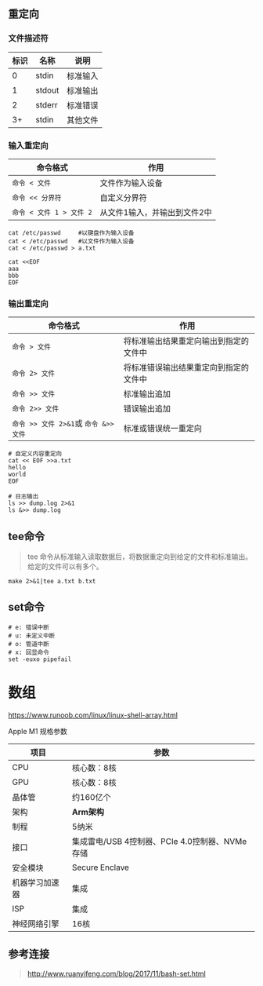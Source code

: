 ## 重定向

### 文件描述符

|标识|名称|说明|
|---|---|---|
|0|stdin|标准输入|
|1|stdout|标准输出|
|2|stderr|标准错误|
|3+|stdin|其他文件|

### 输入重定向

| 命令格式| 作用 |
| --- | --- |
| `命令 < 文件`| 文件作为输入设备 |
| `命令 << 分界符`| 自定义分界符|
| `命令 < 文件 1 > 文件 2` | 从文件1输入，并输出到文件2中 |

```shell
cat /etc/passwd 	#以键盘作为输入设备
cat < /etc/passwd 	#以文件作为输入设备
cat < /etc/passwd > a.txt

cat <<EOF
aaa
bbb
EOF
```



### 输出重定向

| 命令格式 | 作用  |
| --- | --- |
| `命令 > 文件`| 将标准输出结果重定向输出到指定的文件中 |
| `命令 2> 文件` | 将标准错误输出结果重定向到指定的文件中 |
| `命令 >> 文件` | 标准输出追加 |
| `命令 2>> 文件`| 错误输出追加 |
| `命令 >> 文件 2>&1`或 `命令 &>> 文件`| 标准或错误统一重定向|

```shell
# 自定义内容重定向
cat << EOF >>a.txt
hello
world
EOF

# 日志输出
ls >> dump.log 2>&1
ls &>> dump.log
```



## tee命令

> tee 命令从标准输入读取数据后，将数据重定向到给定的文件和标准输出。给定的文件可以有多个。

```shell
make 2>&1|tee a.txt b.txt
```



## set命令

```shell
# e: 错误中断
# u: 未定义中断
# o: 管道中断
# x: 回显命令
set -euxo pipefail
```



# 数组

https://www.runoob.com/linux/linux-shell-array.html




Apple M1 规格参数

| **项目**  | **参数** |
| ------- | ------ |
| CPU  | 核心数：8核 |
| GPU  | 核心数：8核 |
| 晶体管    | 约160亿个 |
| 架构 | **Arm架构**|
| 制程 | 5纳米 |
| 接口 | 集成雷电/USB 4控制器、PCIe 4.0控制器、NVMe存储|
| 安全模块  | Secure Enclave |
| 机器学习加速器 | 集成  |
| ISP  | 集成  |
| 神经网络引擎   | 16核  |


## 参考连接

>  http://www.ruanyifeng.com/blog/2017/11/bash-set.html